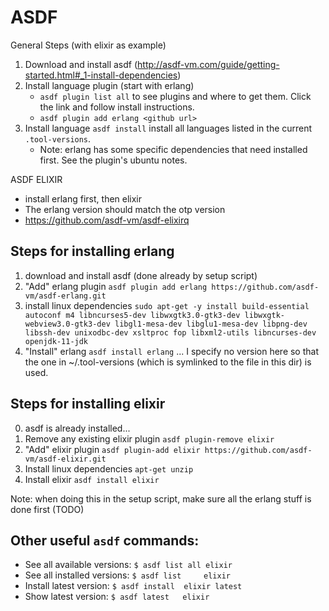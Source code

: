 # ASDF

General Steps (with elixir as example)
1. Download and install asdf (http://asdf-vm.com/guide/getting-started.html#_1-install-dependencies)
3. Install language plugin (start with erlang)
   - `asdf plugin list all` to see plugins and where to get them. Click the link and follow install instructions.
   - `asdf plugin add erlang <github url>`
4. Install language `asdf install` install all languages listed in the current `.tool-versions`.
   - Note: erlang has some specific dependencies that need installed first. See the plugin's ubuntu notes.

 ASDF ELIXIR
- install erlang first, then elixir
- The erlang version should match the otp version
- https://github.com/asdf-vm/asdf-elixirq

## Steps for installing erlang

1. download and install asdf (done already by setup script)
2. "Add" erlang plugin `asdf plugin add erlang https://github.com/asdf-vm/asdf-erlang.git`
3. install linux dependencies `sudo apt-get -y install build-essential autoconf m4 libncurses5-dev libwxgtk3.0-gtk3-dev libwxgtk-webview3.0-gtk3-dev libgl1-mesa-dev libglu1-mesa-dev libpng-dev libssh-dev unixodbc-dev xsltproc fop libxml2-utils libncurses-dev openjdk-11-jdk`
4. "Install" erlang `asdf install erlang` ... I specify no version here so that the one in ~/.tool-versions (which is symlinked to the file in this dir) is used.

## Steps for installing elixir
0. asdf is already installed...
1. Remove any existing elixir plugin `asdf plugin-remove elixir`
2. "Add" elixir plugin `asdf plugin-add elixir https://github.com/asdf-vm/asdf-elixir.git`
3. Install linux dependencies `apt-get unzip`
4. Install elixir `asdf install elixir`

Note: when doing this in the setup script, make sure all the erlang stuff is done first (TODO)

## Other useful `asdf` commands:

- See all available versions: `$ asdf list all elixir`
- See all installed versions: `$ asdf list     elixir`
- Install latest version:     `$ asdf install  elixir latest`
- Show latest version:        `$ asdf latest   elixir`
